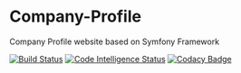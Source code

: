 # Company-Profile
Company Profile website based on Symfony Framework

[![Build Status](https://scrutinizer-ci.com/g/Yulero/Company-Profile/badges/build.png?b=master)](https://scrutinizer-ci.com/g/Yulero/Company-Profile/build-status/master)
[![Code Intelligence Status](https://scrutinizer-ci.com/g/Yulero/Company-Profile/badges/code-intelligence.svg?b=master)](https://scrutinizer-ci.com/code-intelligence)
[![Codacy Badge](https://api.codacy.com/project/badge/Grade/49b240838ba7426cb0c05461d8be8232)](https://www.codacy.com/gh/Yulero/Company-Profile?utm_source=github.com&amp;utm_medium=referral&amp;utm_content=Yulero/Company-Profile&amp;utm_campaign=Badge_Grade)
